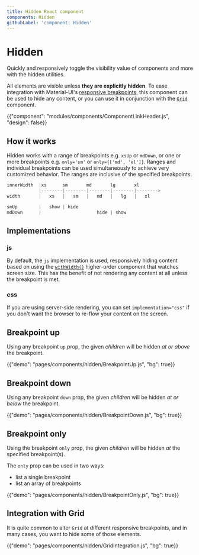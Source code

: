 ```yaml
---
title: Hidden React component
components: Hidden
githubLabel: 'component: Hidden'
---
```


# Hidden

<p class="description">Quickly and responsively toggle the visibility value of components and more with the hidden utilities.</p>

All elements are visible unless **they are explicitly hidden**.
To ease integration with Material-UI's [responsive breakpoints](/customization/breakpoints/),
this component can be used to hide any content,
or you can use it in conjunction with the [`Grid`](/components/grid/) component.

{{"component": "modules/components/ComponentLinkHeader.js", "design": false}}

## How it works

Hidden works with a range of breakpoints e.g. `xsUp` or `mdDown`, or one or more breakpoints e.g. `only='sm'` or `only={['md', 'xl']}`.
Ranges and individual breakpoints can be used simultaneously to achieve very customized behavior.
The ranges are inclusive of the specified breakpoints.

```js
innerWidth  |xs      sm       md       lg       xl
            |--------|--------|--------|--------|-------->
width       |   xs   |   sm   |   md   |   lg   |   xl

smUp        |   show | hide
mdDown      |                     hide | show

```

## Implementations

### js

By default, the `js` implementation is used, responsively hiding content based on using the [`withWidth()`](/customization/breakpoints/#withwidth) higher-order component that watches screen size.
This has the benefit of not rendering any content at all unless the breakpoint is met.

### css

If you are using server-side rendering, you can set `implementation="css"` if you don't want the browser to re-flow your content on the screen.

## Breakpoint up

Using any breakpoint `up` prop, the given _children_ will be hidden _at or above_ the breakpoint.

{{"demo": "pages/components/hidden/BreakpointUp.js", "bg": true}}

## Breakpoint down

Using any breakpoint `down` prop, the given _children_ will be hidden _at or below_ the breakpoint.

{{"demo": "pages/components/hidden/BreakpointDown.js", "bg": true}}

## Breakpoint only

Using the breakpoint `only` prop, the given _children_ will be hidden _at_ the specified breakpoint(s).

The `only` prop can be used in two ways:

- list a single breakpoint
- list an array of breakpoints

{{"demo": "pages/components/hidden/BreakpointOnly.js", "bg": true}}

## Integration with Grid

It is quite common to alter `Grid` at different responsive breakpoints, and in many cases, you want to hide some of those elements.

{{"demo": "pages/components/hidden/GridIntegration.js", "bg": true}}
